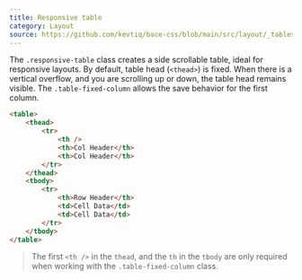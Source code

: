 ```yaml
---
title: Responsive table
category: Layout
source: https://github.com/kevtiq/bace-css/blob/main/src/layout/_tables.scss
---
```


The `.responsive-table` class creates a side scrollable table, ideal for responsive layouts. By default, table head (`<thead>`) is fixed. When there is a vertical overflow, and you are scrolling up or down, the table head remains visible. The `.table-fixed-column` allows the save behavior for the first column.

```html
<table>
	<thead>
		<tr>
			<th />
			<th>Col Header</th>
			<th>Col Header</th>
		</tr>
	</thead>
	<tbody>
		<tr>
			<th>Row Header</th>
			<td>Cell Data</td>
			<td>Cell Data</td>
		</tr>
	</tbody>
</table>
```

> The first `<th />` in the `thead`, and the `th` in the `tbody` are only required when working with the `.table-fixed-column` class.
